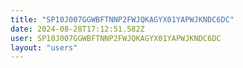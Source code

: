 ```yaml
---
title: "SP10J007GGWBFTNNP2FWJQKAGYX01YAPWJKNDC6DC"
date: 2024-08-28T17:12:51.582Z
user: SP10J007GGWBFTNNP2FWJQKAGYX01YAPWJKNDC6DC
layout: "users"
---
```

    